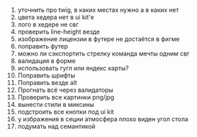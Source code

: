1. уточнить про twig, в каких местах нужно а в каких нет
2. цвета хедера нет в ui kit'е
3. лого в хедере не свг
4. проверить line-height везде
5. изображение лицензии в футере не достаётся в фигме
6. поправить футер
7. можно ли сэкспортить стрелку команда мечты одним свг
8. валидация в форме
9. использовать гугл или яндекс карты?
10. Поправить шрифты
11. Поправить везде alt
12. Прогнать всё через валидаторы
13. Проверить все картинки png/jpg
14. вынести стили в миксины
15. подстроить все кнопки под ui kit
16. у избражения в сеции атмосфера плохо виден угол стола
17. подумать над семантикой